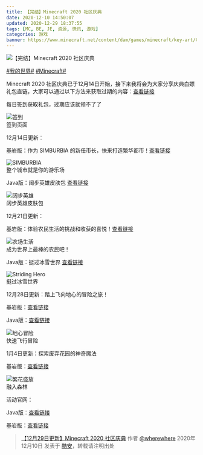 ```yaml
---
title: 【完结】Minecraft 2020 社区庆典
date: 2020-12-10 14:50:07
updated: 2020-12-29 18:37:55
tags: [MC, BE, JE, 资源, 快讯, 游戏]
categories: 游戏
banner: https://www.minecraft.net/content/dam/games/minecraft/key-art/Community-Celebration_Landscape-Hero-2700x900.jpg
---
```

![【完结】Minecraft 2020 社区庆典](https://www.minecraft.net/content/dam/games/minecraft/key-art/Community-Celebration_Landscape-Hero-2700x900.jpg)

[#我的世界#](https://www.coolapk.com/t/我的世界) [#Minecraft#](https://www.coolapk.com/t/Minecraft)

Minecraft 2020 社区庆典已于12月14日开始，接下来我将会为大家分享庆典白嫖礼包直链，大家可以通过以下方法来获取过期的内容：[查看链接](/2020/06/09/Minecraft-官方绝版皮肤集合)

每日签到获取礼包，过期应该就领不了了

<img src="https://github.com/wherewhere/wherewhere.github.io/assets/27689196/feac2396-5243-484c-84c0-0c8f7478199a" alt="签到" />
<figcaption>签到页面</figcaption>

12月14日更新：

基岩版：作为 SIMBURBIA 的新任市长，快来打造繁华都市！[查看链接](http://minecraft.net/pdp?id=5cca20f3-5787-4256-b404-f4875376f061)

<img src="https://www.minecraft.net/content/dam/games/minecraft/marketplace/simb_MarketingKeyArt.jpg" alt="SIMBURBIA" />
<figcaption>整个城市就是你的游乐场</figcaption>

Java版：阔步英雄皮肤包 [查看链接](https://www.minecraft.net/content/dam/games/minecraft/software/striding-hero-skinpack.zip)<!--more-->

<img src="https://www.minecraft.net/content/dam/games/minecraft/marketplace/StridingHeroSkinShot3_510x287.jpg" alt="阔步英雄" />
<figcaption>阔步英雄皮肤包</figcaption>

12月21日更新：

基岩版：体验农民生活的挑战和收获的喜悦！[查看链接](http://minecraft.net/pdp?id=b8a9f9c6-1da5-4ae1-9633-36d660cb8100)

<img src="https://www.minecraft.net/content/dam/games/minecraft/marketplace/farm_life_key_art_540x304.jpg" alt="农场生活" />
<figcaption>成为世界上最棒的农民吧！</figcaption>

Java版：挺过冰雪世界 [查看链接](https://www.minecraft.net/content/dam/games/minecraft/software/Striding-Hero-Map-v1.0.3-for-Minecraft-Version-1.16.4+Resource-Pack.zip)

<img src="https://www.minecraft.net/content/dam/games/minecraft/marketplace/StridingHero4.png" alt="Striding Hero" />
<figcaption>挺过冰雪世界</figcaption>

12月28日更新：踏上飞向地心的冒险之旅！

基岩版：[查看链接](http://minecraft.net/pdp?id=3a60c683-2e7b-4067-839c-4bd6c4f8b893)

Java版：[查看链接](https://www.minecraft.net/content/dam/games/minecraft/software/Noxcrew-Terra_Swoop_Force_v1.0.1_Java.zip)

<img src="https://www.minecraft.net/content/dam/games/minecraft/marketplace/MC-CC_Maps_Terra-Swoop-Force_600x360.jpg" alt="地心冒险" />
<figcaption>快速飞行冒险</figcaption>

1月4日更新：探索废弃花园的神奇魔法

基岩版：[查看链接](http://minecraft.net/pdp?id=d8604c56-d709-40e1-a286-13dce3b34ac5)

<img src="https://www.minecraft.net/content/dam/games/minecraft/marketplace/Bloom_dotNet_HomepagePromo_600x3601.jpg" alt="繁花盛放" />
<figcaption>融入森林</figcaption>

活动官网：

Java版：[查看链接](https://www.minecraft.net/zh-hans/minecraft-java-community-celebration)

基岩版：[查看链接](https://www.minecraft.net/zh-hans/minecraft-community-celebration)

> [【12月29日更新】Minecraft 2020 社区庆典](https://www.coolapk.com/feed/23474635?shareKey=Y2MxOWZhYWU3MWM3NjY0NGY2MzY) 作者 [@wherewhere](https://www.coolapk.com/u/wherewhere) 2020年12月10日 发表于 [酷安](https://www.coolapk.com "Coolapk")，转载请注明出处
